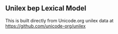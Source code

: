 Unilex bep Lexical Model
----------------------

This is built directly from Unicode.org unilex data at
https://github.com/unicode-org/unilex
